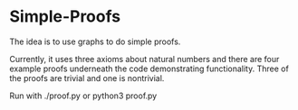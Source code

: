 # Simple-Proofs

The idea is to use graphs to do simple proofs.

Currently, it uses three axioms about natural numbers and there are four example proofs underneath the code demonstrating functionality. Three of the proofs are trivial and one is nontrivial. 

Run with ./proof.py or python3 proof.py

